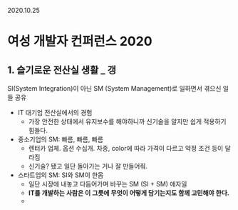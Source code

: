 2020.10.25

# 여성 개발자 컨퍼런스 2020

## 1. 슬기로운 전산실 생활 _ 갱

SI(System Integration)이 아닌 SM (System Management)로 일하면서 겪으신 일들 공유

- IT 대기업 전산실에서의 경험
  - 가장 안전한 상태에서 유지보수를 해야하니까 신기술을 알지만 쉽게 적용하기 힘들다.
- 중소기업의 SM: 빠름, 빠름, 빠름
  - 렌터카 업체. 옵션 수십개. 차종, color에 따라 가격이 다르고 약정 조건 등이 달라짐
  - 신기술? 됐고 일단 돌아가는 거나 잘 만들어줘.
- 스타트업의 SM: SI와 SM이 한몸
  - 일단 시장에 내놓고 다듬어가며 바꾸는 SM (SI + SM) 애자일
  - **IT를 개발하는 사람은 이 그릇에 무엇이 어떻게 담기는지도 함께 고민해야 한다.**
  - 

